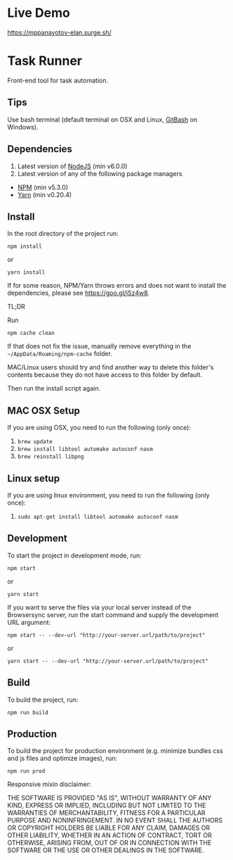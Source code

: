 # Live Demo

https://mppanayotov-elan.surge.sh/

# Task Runner

Front-end tool for task automation.

## Tips

Use bash terminal (default terminal on OSX and Linux, [GitBash](http://git-scm.com/downloads) on Windows).

## Dependencies

1. Latest version of [NodeJS](http://nodejs.org/) (min v6.0.0)
2. Latest version of any of the following package managers

- [NPM](https://www.npmjs.com/) (min v5.3.0)
- [Yarn](https://yarnpkg.com/) (min v0.20.4)

## Install

In the root directory of the project run:

```
npm install
```

or

```
yarn install
```

If for some reason, NPM/Yarn throws errors and does not want to install the dependencies, please see https://goo.gl/iSz4w8.

TL;DR

Run

```
npm cache clean
```

If that does not fix the issue, manually remove everything in the `~/AppData/Roaming/npm-cache` folder.

MAC/Linux users should try and find another way to delete this folder's contents because they do not have access to this folder by default.

Then run the install script again.

## MAC OSX Setup

If you are using OSX, you need to run the following (only once):

1. `brew update`
2. `brew install libtool automake autoconf nasm`
3. `brew reinstall libpng`

## Linux setup

If you are using linux environment, you need to run the following (only once):

1. `sudo apt-get install libtool automake autoconf nasm`

## Development

To start the project in development mode, run:

```
npm start
```

or

```
yarn start
```

If you want to serve the files via your local server instead of the Browsersync server, run the start command and supply the development URL argument:

```
npm start -- --dev-url "http://your-server.url/path/to/project"
```

or

```
yarn start -- --dev-url "http://your-server.url/path/to/project"
```

## Build

To build the project, run:

```
npm run build
```

## Production

To build the project for production environment (e.g. minimize bundles css and js files and optimize images), run:

```
npm run prod
```

Responsive mixin disclaimer:

THE SOFTWARE IS PROVIDED "AS IS", WITHOUT WARRANTY OF ANY KIND, EXPRESS OR
IMPLIED, INCLUDING BUT NOT LIMITED TO THE WARRANTIES OF MERCHANTABILITY,
FITNESS FOR A PARTICULAR PURPOSE AND NONINFRINGEMENT. IN NO EVENT SHALL THE
AUTHORS OR COPYRIGHT HOLDERS BE LIABLE FOR ANY CLAIM, DAMAGES OR OTHER
LIABILITY, WHETHER IN AN ACTION OF CONTRACT, TORT OR OTHERWISE, ARISING FROM,
OUT OF OR IN CONNECTION WITH THE SOFTWARE OR THE USE OR OTHER DEALINGS IN
THE SOFTWARE.
